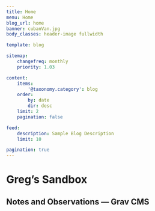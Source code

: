 ```yaml
---
title: Home
menu: Home
blog_url: home
banner: cubanVan.jpg
body_classes: header-image fullwidth

template: blog

sitemap:
    changefreq: monthly
    priority: 1.03

content:
    items:
        '@taxonomy.category': blog
    order:
        by: date
        dir: desc
    limit: 2
    pagination: false

feed:
    description: Sample Blog Description
    limit: 10

pagination: true
---
```


# Greg&rsquo;s Sandbox
## Notes and Observations &mdash; Grav CMS
